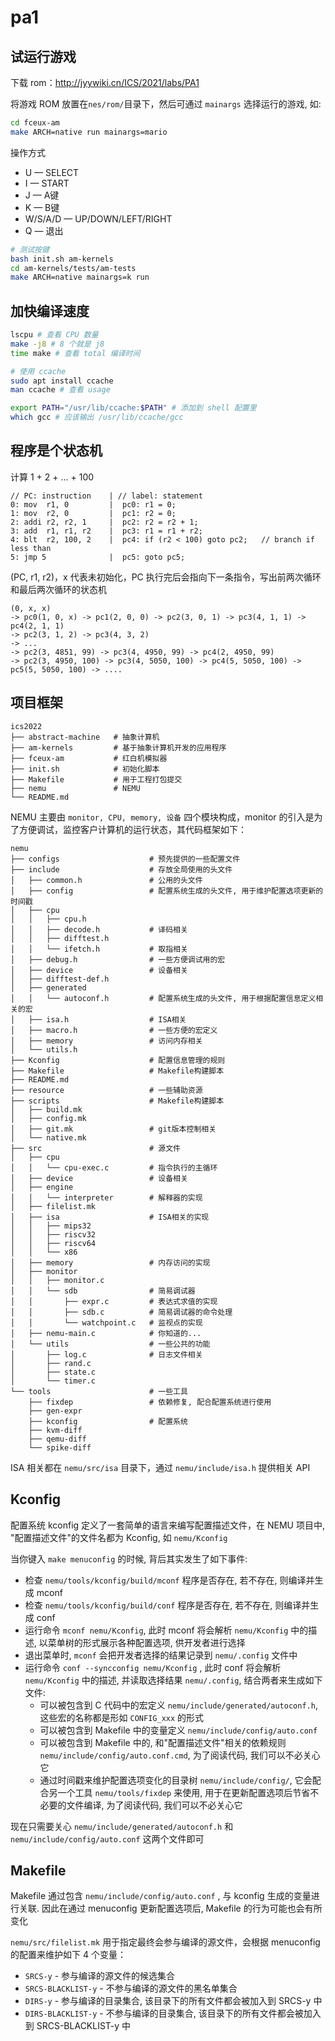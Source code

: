 # pa1

## 试运行游戏

下载 rom：http://jyywiki.cn/ICS/2021/labs/PA1

将游戏 ROM 放置在`nes/rom/`目录下，然后可通过 `mainargs` 选择运行的游戏, 如:

```sh
cd fceux-am
make ARCH=native run mainargs=mario
```

操作方式

* U — SELECT
* I — START
* J — A键
* K — B键
* W/S/A/D — UP/DOWN/LEFT/RIGHT
* Q — 退出


```sh
# 测试按键
bash init.sh am-kernels
cd am-kernels/tests/am-tests
make ARCH=native mainargs=k run
```

## 加快编译速度

```sh
lscpu # 查看 CPU 数量
make -j8 # 8 个就是 j8
time make # 查看 total 编译时间
```


```sh
# 使用 ccache
sudo apt install ccache
man ccache # 查看 usage

export PATH="/usr/lib/ccache:$PATH" # 添加到 shell 配置里
which gcc # 应该输出 /usr/lib/ccache/gcc
```

## 程序是个状态机

计算 1 + 2 + ... + 100

```
// PC: instruction    | // label: statement
0: mov  r1, 0         |  pc0: r1 = 0;
1: mov  r2, 0         |  pc1: r2 = 0;
2: addi r2, r2, 1     |  pc2: r2 = r2 + 1;
3: add  r1, r1, r2    |  pc3: r1 = r1 + r2;
4: blt  r2, 100, 2    |  pc4: if (r2 < 100) goto pc2;   // branch if less than
5: jmp 5              |  pc5: goto pc5;
```

(PC, r1, r2)，x 代表未初始化，PC 执行完后会指向下一条指令，写出前两次循环和最后两次循环的状态机

```
(0, x, x) 
-> pc0(1, 0, x) -> pc1(2, 0, 0) -> pc2(3, 0, 1) -> pc3(4, 1, 1) -> pc4(2, 1, 1) 
-> pc2(3, 1, 2) -> pc3(4, 3, 2) 
-> ...
-> pc2(3, 4851, 99) -> pc3(4, 4950, 99) -> pc4(2, 4950, 99)
-> pc2(3, 4950, 100) -> pc3(4, 5050, 100) -> pc4(5, 5050, 100) -> pc5(5, 5050, 100) -> ....
```

## 项目框架

```
ics2022
├── abstract-machine   # 抽象计算机
├── am-kernels         # 基于抽象计算机开发的应用程序
├── fceux-am           # 红白机模拟器
├── init.sh            # 初始化脚本
├── Makefile           # 用于工程打包提交
├── nemu               # NEMU
└── README.md
```

NEMU 主要由 `monitor, CPU, memory, 设备` 四个模块构成，monitor 的引入是为了方便调试，监控客户计算机的运行状态，其代码框架如下：

```
nemu
├── configs                    # 预先提供的一些配置文件
├── include                    # 存放全局使用的头文件
│   ├── common.h               # 公用的头文件
│   ├── config                 # 配置系统生成的头文件, 用于维护配置选项更新的时间戳
│   ├── cpu
│   │   ├── cpu.h
│   │   ├── decode.h           # 译码相关
│   │   ├── difftest.h
│   │   └── ifetch.h           # 取指相关
│   ├── debug.h                # 一些方便调试用的宏
│   ├── device                 # 设备相关
│   ├── difftest-def.h
│   ├── generated
│   │   └── autoconf.h         # 配置系统生成的头文件, 用于根据配置信息定义相关的宏
│   ├── isa.h                  # ISA相关
│   ├── macro.h                # 一些方便的宏定义
│   ├── memory                 # 访问内存相关
│   └── utils.h
├── Kconfig                    # 配置信息管理的规则
├── Makefile                   # Makefile构建脚本
├── README.md
├── resource                   # 一些辅助资源
├── scripts                    # Makefile构建脚本
│   ├── build.mk
│   ├── config.mk
│   ├── git.mk                 # git版本控制相关
│   └── native.mk
├── src                        # 源文件
│   ├── cpu
│   │   └── cpu-exec.c         # 指令执行的主循环
│   ├── device                 # 设备相关
│   ├── engine
│   │   └── interpreter        # 解释器的实现
│   ├── filelist.mk
│   ├── isa                    # ISA相关的实现
│   │   ├── mips32
│   │   ├── riscv32
│   │   ├── riscv64
│   │   └── x86
│   ├── memory                 # 内存访问的实现
│   ├── monitor
│   │   ├── monitor.c
│   │   └── sdb                # 简易调试器
│   │       ├── expr.c         # 表达式求值的实现
│   │       ├── sdb.c          # 简易调试器的命令处理
│   │       └── watchpoint.c   # 监视点的实现
│   ├── nemu-main.c            # 你知道的...
│   └── utils                  # 一些公共的功能
│       ├── log.c              # 日志文件相关
│       ├── rand.c
│       ├── state.c
│       └── timer.c
└── tools                      # 一些工具
    ├── fixdep                 # 依赖修复, 配合配置系统进行使用
    ├── gen-expr
    ├── kconfig                # 配置系统
    ├── kvm-diff
    ├── qemu-diff
    └── spike-diff
```

ISA 相关都在 `nemu/src/isa` 目录下，通过 `nemu/include/isa.h` 提供相关 API

## Kconfig

配置系统 kconfig 定义了一套简单的语言来编写配置描述文件，在 NEMU 项目中, "配置描述文件"的文件名都为 Kconfig, 如 `nemu/Kconfig`

当你键入 `make menuconfig` 的时候, 背后其实发生了如下事件:

- 检查 `nemu/tools/kconfig/build/mconf` 程序是否存在, 若不存在, 则编译并生成 mconf
- 检查 `nemu/tools/kconfig/build/conf` 程序是否存在, 若不存在, 则编译并生成 conf
- 运行命令 `mconf nemu/Kconfig`, 此时 mconf 将会解析 `nemu/Kconfig` 中的描述, 以菜单树的形式展示各种配置选项, 供开发者进行选择
- 退出菜单时, `mconf` 会把开发者选择的结果记录到 `nemu/.config` 文件中
- 运行命令 `conf --syncconfig nemu/Kconfig` , 此时 conf 将会解析 `nemu/Kconfig` 中的描述, 并读取选择结果 `nemu/.config`, 结合两者来生成如下文件:
  - 可以被包含到 C 代码中的宏定义 `nemu/include/generated/autoconf.h`, 这些宏的名称都是形如 `CONFIG_xxx` 的形式
  - 可以被包含到 Makefile 中的变量定义 `nemu/include/config/auto.conf`
  - 可以被包含到 Makefile 中的, 和"配置描述文件"相关的依赖规则 `nemu/include/config/auto.conf.cmd`, 为了阅读代码, 我们可以不必关心它
  - 通过时间戳来维护配置选项变化的目录树 `nemu/include/config/`, 它会配合另一个工具 `nemu/tools/fixdep` 来使用, 用于在更新配置选项后节省不必要的文件编译, 为了阅读代码, 我们可以不必关心它

现在只需要关心 `nemu/include/generated/autoconf.h` 和 `nemu/include/config/auto.conf` 这两个文件即可

## Makefile

Makefile 通过包含 `nemu/include/config/auto.conf` , 与 kconfig 生成的变量进行关联. 因此在通过 menuconfig 更新配置选项后, Makefile 的行为可能也会有所变化

`nemu/src/filelist.mk` 用于指定最终会参与编译的源文件，会根据 menuconfig 的配置来维护如下 4 个变量：

- `SRCS-y` - 参与编译的源文件的候选集合
- `SRCS-BLACKLIST-y` - 不参与编译的源文件的黑名单集合
- `DIRS-y` - 参与编译的目录集合, 该目录下的所有文件都会被加入到 SRCS-y 中
- `DIRS-BLACKLIST-y` - 不参与编译的目录集合, 该目录下的所有文件都会被加入到 SRCS-BLACKLIST-y 中

